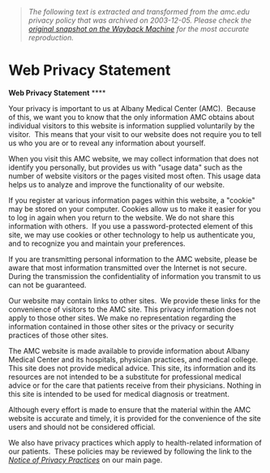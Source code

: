 > *The following text is extracted and transformed from the amc.edu privacy policy that was archived on 2003-12-05. Please check the [original snapshot on the Wayback Machine](https://web.archive.org/web/20031205204409id_/http%3A//www.amc.edu/webPrivacy.htm) for the most accurate reproduction.*

# Web Privacy Statement

**Web Privacy Statement** ****

Your privacy is important to us at Albany Medical Center (AMC).  Because of this, we want you to know that the only information AMC obtains about individual visitors to this website is information supplied voluntarily by the visitor.  This means that your visit to our website does not require you to tell us who you are or to reveal any information about yourself. 

When you visit this AMC website, we may collect information that does not identify you personally, but provides us with "usage data" such as the number of website visitors or the pages visited most often. This usage data helps us to analyze and improve the functionality of our website. 

If you register at various information pages within this website, a "cookie" may be stored on your computer. Cookies allow us to make it easier for you to log in again when you return to the website. We do not share this information with others.  If you use a password-protected element of this site, we may use cookies or other technology to help us authenticate you, and to recognize you and maintain your preferences. 

If you are transmitting personal information to the AMC website, please be aware that most information transmitted over the Internet is not secure.  During the transmission the confidentiality of information you transmit to us can not be guaranteed.

Our website may contain links to other sites.  We provide these links for the convenience of visitors to the AMC site. This privacy information does not apply to those other sites. We make no representation regarding the information contained in those other sites or the privacy or security practices of those other sites.

The AMC website is made available to provide information about Albany Medical Center and its hospitals, physician practices, and medical college. This site does not provide medical advice. This site, its information and its resources are not intended to be a substitute for professional medical advice or for the care that patients receive from their physicians. Nothing in this site is intended to be used for medical diagnosis or treatment. 

Although every effort is made to ensure that the material within the AMC website is accurate and timely, it is provided for the convenience of the site users and should not be considered official. 

We also have privacy practices which apply to health-related information of our patients.  These policies may be reviewed by following the link to the [_Notice of Privacy Practices_](https://web.archive.org/web/20031205204409id_/http%3A//www.amc.edu/HipaaPrivacy/notice_of_privacy_practices.htm) on our main page.
